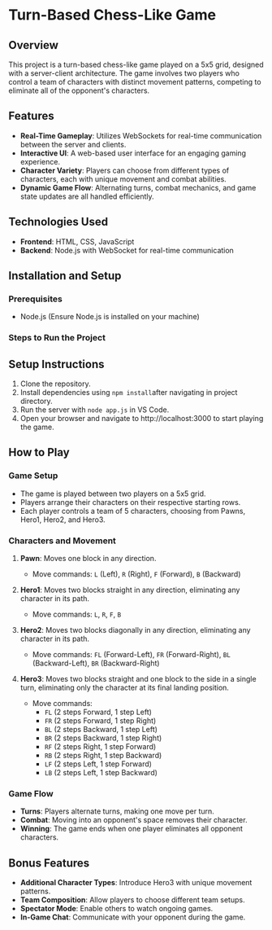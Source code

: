 # Turn-Based Chess-Like Game

## Overview

This project is a turn-based chess-like game played on a 5x5 grid, designed with a server-client architecture. The game involves two players who control a team of characters with distinct movement patterns, competing to eliminate all of the opponent's characters.

## Features

- **Real-Time Gameplay**: Utilizes WebSockets for real-time communication between the server and clients.
- **Interactive UI**: A web-based user interface for an engaging gaming experience.
- **Character Variety**: Players can choose from different types of characters, each with unique movement and combat abilities.
- **Dynamic Game Flow**: Alternating turns, combat mechanics, and game state updates are all handled efficiently.

## Technologies Used

- **Frontend**: HTML, CSS, JavaScript
- **Backend**: Node.js with WebSocket for real-time communication

## Installation and Setup

### Prerequisites

- Node.js (Ensure Node.js is installed on your machine)

### Steps to Run the Project

## Setup Instructions
1. Clone the repository.
2. Install dependencies using `npm install`after navigating in project directory.
3. Run the server with `node app.js` in VS Code.
4. Open your browser and navigate to http://localhost:3000 to start playing the game.

## How to Play

### Game Setup
- The game is played between two players on a 5x5 grid.
- Players arrange their characters on their respective starting rows.
- Each player controls a team of 5 characters, choosing from Pawns, Hero1, Hero2, and Hero3.

### Characters and Movement

1. **Pawn**: Moves one block in any direction.
   - Move commands: `L` (Left), `R` (Right), `F` (Forward), `B` (Backward)
   
2. **Hero1**: Moves two blocks straight in any direction, eliminating any character in its path.
   - Move commands: `L`, `R`, `F`, `B`
   
3. **Hero2**: Moves two blocks diagonally in any direction, eliminating any character in its path.
   - Move commands: `FL` (Forward-Left), `FR` (Forward-Right), `BL` (Backward-Left), `BR` (Backward-Right)

4. **Hero3**: Moves two blocks straight and one block to the side in a single turn, eliminating only the character at its final landing position.
   - Move commands:
     - `FL` (2 steps Forward, 1 step Left)
     - `FR` (2 steps Forward, 1 step Right)
     - `BL` (2 steps Backward, 1 step Left)
     - `BR` (2 steps Backward, 1 step Right)
     - `RF` (2 steps Right, 1 step Forward)
     - `RB` (2 steps Right, 1 step Backward)
     - `LF` (2 steps Left, 1 step Forward)
     - `LB` (2 steps Left, 1 step Backward)

### Game Flow
- **Turns**: Players alternate turns, making one move per turn.
- **Combat**: Moving into an opponent's space removes their character.
- **Winning**: The game ends when one player eliminates all opponent characters.

## Bonus Features

- **Additional Character Types**: Introduce Hero3 with unique movement patterns.
- **Team Composition**: Allow players to choose different team setups.
- **Spectator Mode**: Enable others to watch ongoing games.
- **In-Game Chat**: Communicate with your opponent during the game.



